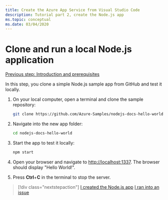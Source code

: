 ```yaml
---
title: Create the Azure App Service from Visual Studio Code
description: Tutorial part 2, create the Node.js app
ms.topic: conceptual
ms.date: 03/04/2020
---
```


# Clone and run a local Node.js application

[Previous step: Introduction and prerequisites](tutorial-vscode-azure-app-service-node-01.md)

In this step, you clone a simple Node.js sample app from GitHub and test it locally.

1. On your local computer, open a terminal and clone the sample repository:

    ```bash
    git clone https://github.com/Azure-Samples/nodejs-docs-hello-world
    ```

1. Navigate into the new app folder:

    ```bash
    cd nodejs-docs-hello-world
    ```

1. Start the app to test it locally:

    ```bash
    npm start
    ```

1. Open your browser and navigate to [http://localhost:1337](http://localhost:1337). The browser should display "Hello World!".

1. Press **Ctrl**+**C** in the terminal to stop the server.

> [!div class="nextstepaction"]
> [I created the  Node.js app](tutorial-vscode-azure-app-service-node-03.md) [I ran into an issue](https://www.research.net/r/PWZWZ52?tutorial=node-deployment-azureappservice&step=create-app)
